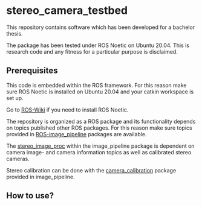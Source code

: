 <!-- Headings -->
# stereo_camera_testbed
This repository contains software which has been developed for a bachelor thesis.

The package has been tested under ROS Noetic on Ubuntu 20.04. This is research code and any fitness for a particular purpose is disclaimed. 

## Prerequisites
This code is embedded within the ROS framework.
For this reason make sure ROS Noetic is installed on Ubuntu 20.04 and your catkin workspace is set up. 

Go to [ROS-Wiki](http://wiki.ros.org/noetic/Installation/Ubuntu) if you need to install ROS Noetic. 

The repository is organized as a ROS package and its functionality depends on topics published other ROS packages. 
For this reason make sure topics provided in [ROS-image_pipeline](http://wiki.ros.org/image_pipeline?distro=noetic) packages are available. 

The [stereo_image_proc](http://wiki.ros.org/stereo_image_proc?distro=noetic) within the image_pipeline package is dependent on camera image- and camera information topics as well as calibrated stereo cameras. 

Stereo calibration can be done with the [camera_calibration](http://wiki.ros.org/camera_calibration?distro=noetic) package provided in image_pipeline. 
 
## How to use?





